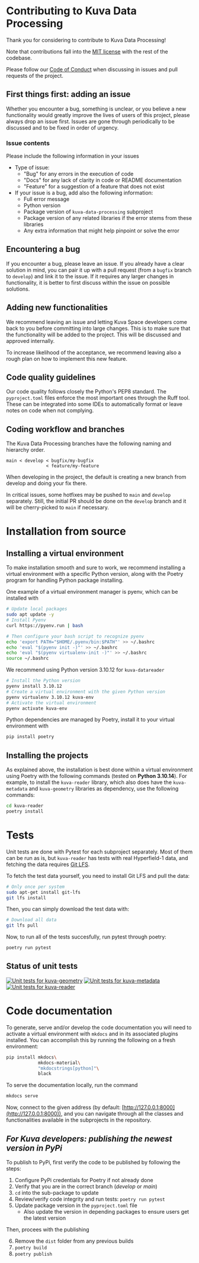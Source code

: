 # Contributing to Kuva Data Processing

Thank you for considering to contribute to Kuva Data Processing!

Note that contributions
fall into the [MIT license](LICENSE.md) with the rest of the codebase.

Please follow our [Code of Conduct](CODE_OF_CONDUCT.md) when discussing in issues and pull requests of the project.

## First things first: adding an issue

Whether you encounter a bug, something is unclear, or you believe a new functionality
would greatly improve the lives of users of this project, please always drop an issue
first. Issues are gone through periodically to be discussed and to be fixed in order of
urgency.

### Issue contents

Please include the following information in your issues

- Type of issue:
    - "Bug" for any errors in the execution of code
    - "Docs" for any lack of clarity in code or README documentation
    - "Feature" for a suggestion of a feature that does not exist
- If your issue is a bug, add also the following information:
    - Full error message
    - Python version
    - Package version of `kuva-data-processing` subproject
    - Package version of any related libraries if the error stems from these libraries
    - Any extra information that might help pinpoint or solve the error

## Encountering a bug

If you encounter a bug, please leave an issue. If you already have a clear solution in mind,
you can pair it up with a pull request (from a `bugfix` branch to `develop`) and link it
to the issue. If it requires any larger changes in functionality, it is better to first
discuss within the issue on possible solutions.

## Adding new functionalities

We recommend leaving an issue and letting Kuva Space developers come back to you before
committing into large changes. This is to make sure that the functionality will be added
to the project. This will be discussed and approved internally.

To increase likelihood of the acceptance, we recommend leaving also a rough plan on how
to implement this new feature.

## Code quality guidelines

Our code quality follows closely the Python's PEP8 standard. The `pyproject.toml` files
enforce the most important ones through the Ruff tool. These can be integrated into some
IDEs to automatically format or leave notes on code when not complying.

## Coding workflow and branches

The Kuva Data Processing branches have the following naming and hierarchy order.

```
main < develop < bugfix/my-bugfix
               < feature/my-feature
```

When developing in the project, the default is creating a new branch from develop and
doing your fix there.

In critical issues, some hotfixes may be pushed to `main` and `develop` separately. Still,
the initial PR should be done on the `develop` branch and it will be cherry-picked to `main`
if necessary.

# Installation from source

## Installing a virtual environment

To make installation smooth and sure to work, we recommend installing a virtual
environment with a specific Python version, along with the Poetry program for handling Python package installing.

One example of a virtual environment manager is pyenv, which can be installed with

```bash
# Update local packages
sudo apt update -y
# Install Pyenv
curl https://pyenv.run | bash

# Then configure your bash script to recognize pyenv
echo 'export PATH="$HOME/.pyenv/bin:$PATH"' >> ~/.bashrc
echo 'eval "$(pyenv init -)"' >> ~/.bashrc
echo 'eval "$(pyenv virtualenv-init -)"' >> ~/.bashrc
source ~/.bashrc
```

We recommend using Python version 3.10.12 for `kuva-datareader`

```bash
# Install the Python version
pyenv install 3.10.12
# Create a virtual environment with the given Python version
pyenv virtualenv 3.10.12 kuva-env
# Activate the virtual environment
pyenv activate kuva-env
```

Python dependencies are managed by Poetry, install it to your virtual environment with

```bash
pip install poetry
```


## Installing the projects

As explained above, the installation is best done within a virtual environment using
Poetry with the following commands (tested on **Python 3.10.14**). For example, to install
the `kuva-reader` library, which also does have the `kuva-metadata` and `kuva-geometry`
libraries as dependency, use the following commands:


```bash
cd kuva-reader
poetry install
```

# Tests

Unit tests are done with Pytest for each subproject separately. Most of them can be run
as is, but `kuva-reader` has tests with real Hyperfield-1 data, and fetching the data
requires [Git LFS](https://git-lfs.com/).

To fetch the test data yourself, you need to install Git LFS and pull the data:

```sh
# Only once per system
sudo apt-get install git-lfs
git lfs install
```

Then, you can simply download the test data with:

```sh
# Download all data
git lfs pull
```

Now, to run all of the tests succesfully, run pytest through poetry:

```sh
poetry run pytest
```

## Status of unit tests

[![Unit tests for kuva-geometry](https://github.com/KuvaSpace/kuva-data-processing/actions/workflows/test-kuva-geometry.yml/badge.svg?branch=main)](https://github.com/KuvaSpace/kuva-data-processing/actions/workflows/test-kuva-geometry.yml?branch=main)
[![Unit tests for kuva-metadata](https://github.com/KuvaSpace/kuva-data-processing/actions/workflows/test-kuva-metadata.yml/badge.svg?branch=main)](https://github.com/KuvaSpace/kuva-data-processing/actions/workflows/test-kuva-metadata.yml?branch=main)
[![Unit tests for kuva-reader](https://github.com/KuvaSpace/kuva-data-processing/actions/workflows/test-kuva-reader.yml/badge.svg?branch=main)](https://github.com/KuvaSpace/kuva-data-processing/actions/workflows/test-kuva-reader.yml?branch=main)


# Code documentation

To generate, serve and/or develop the code documentation you will need to activate a
virtual environment with `mkdocs` and in its associated plugins installed. You
can accomplish this by running the following on a fresh environment:

```bash
pip install mkdocs\
            mkdocs-material\
            "mkdocstrings[python]"\
            black
```

To serve the documentation locally, run the command

```bash
mkdocs serve
```

Now, connect to the given address (by default: [http://127.0.0.1:8000](http://127.0.0.1:8000)),
and you can navigate through all the classes and functionalities available in the subprojects
in the repository.

## *For Kuva developers: publishing the newest version in PyPi*

To publish to PyPi, first verify the code to be published by following the steps:

1. Configure PyPi credentials for Poetry if not already done
2. Verify that you are in the correct branch (*develop* or *main*)
3. `cd` into the sub-package to update
4. Review/verify code integrity and run tests: `poetry run pytest`
5. Update package version in the `pyproject.toml` file
    - Also update the version in depending packages to ensure users get the latest version

Then, procees with the publishing

6. Remove the `dist` folder from any previous builds
7. `poetry build`
8. `poetry publish`
